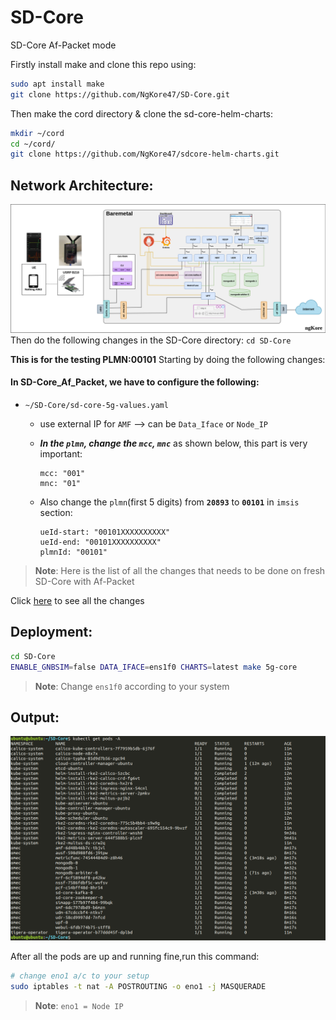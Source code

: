 # SD-Core
SD-Core  Af-Packet mode

Firstly install make and clone this repo using:

```bash
sudo apt install make
git clone https://github.com/NgKore47/SD-Core.git
```

Then make the cord directory & clone the sd-core-helm-charts:

```bash
mkdir ~/cord
cd ~/cord/
git clone https://github.com/NgKore47/sdcore-helm-charts.git
```

## Network Architecture:
![image](./docs/images/SDCore-af_packet.png)
Then do the following changes in the SD-Core directory: `cd SD-Core`

**This is for the testing PLMN:00101**
Starting by doing the following changes:

#### In SD-Core_Af_Packet, we have to configure the following:

- `~/SD-Core/sd-core-5g-values.yaml`
	- use external IP for `AMF` --> can be `Data_Iface` or `Node_IP`
	- ***In the `plmn`, change the `mcc`, `mnc`*** as shown below, this part is very important:
	
		```
		mcc: "001"
		mnc: "01"
		```

	- Also change the `plmn`(first 5 digits) from **`20893`** to **`00101`** in `imsis` section:

		```
		ueId-start: "00101XXXXXXXXXX"
    	ueId-end: "00101XXXXXXXXXX"
        plmnId: "00101"
		
		```

> **Note**: 
> Here is the list of all the changes that needs to be done on fresh SD-Core with Af-Packet

Click [here](./docs/git-diff.md) to see all the changes 

## Deployment:

```bash
cd SD-Core
ENABLE_GNBSIM=false DATA_IFACE=ens1f0 CHARTS=latest make 5g-core
```

> **Note**: 
> Change `ens1f0` according to your system

## Output:
![Alt text](./docs/images/pods.png)

After all the pods are up and running fine,run this command:

```bash
# change eno1 a/c to your setup
sudo iptables -t nat -A POSTROUTING -o eno1 -j MASQUERADE
```
> **Note**: 
> `eno1 = Node IP`
